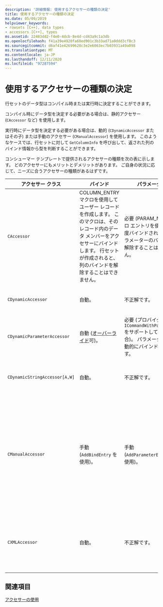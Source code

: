 ```yaml
---
description: '詳細情報: 使用するアクセサーの種類の決定'
title: 使用するアクセサーの種類の決定
ms.date: 05/09/2019
helpviewer_keywords:
- rowsets [C++], data types
- accessors [C++], types
ms.assetid: 22483dd2-f4e0-4dcb-8e4d-cd43a9c1a3db
ms.openlocfilehash: f41a39e4920fa68ed901c3b33ad71a0ddd3cf8c3
ms.sourcegitcommit: d6af41e42699628c3e2e6063ec7b03931a49a098
ms.translationtype: MT
ms.contentlocale: ja-JP
ms.lasthandoff: 12/11/2020
ms.locfileid: "97287594"
---
```

# <a name="determining-which-type-of-accessor-to-use"></a>使用するアクセサーの種類の決定

行セットのデータ型はコンパイル時または実行時に決定することができます。

コンパイル時にデータ型を決定する必要がある場合は、静的アクセサー (`CAccessor` など) を使用します。

実行時にデータ型を決定する必要がある場合は、動的 (`CDynamicAccessor` またはその子) または手動のアクセサー (`CManualAccessor`) を使用します。 このようなケースでは、行セットに対して `GetColumnInfo` を呼び出して、返された列のバインド情報から型を判断することができます。

コンシューマー テンプレートで提供されるアクセサーの種類を次の表に示します。 どのアクセサーにもメリットとデメリットがあります。 ご自身の状況に応じて、ニーズに合うアクセサーの種類があるはずです。

|アクセサー クラス|バインド|パラメーター|コメント|
|--------------------|-------------|---------------|-------------|
|`CAccessor`|COLUMN_ENTRY マクロを使用してユーザー レコードを作成します。 このマクロは、そのレコード内のデータ メンバーをアクセサーにバインドします。 行セットが作成されると、列のバインドを解除することはできません。|必要 (PARAM_MAP マクロ エントリを使用)。 一度バインドされると、パラメーターのバインドを解除することはできません。|コードが少ないため、最も高速なアクセサーです。|
|`CDynamicAccessor`|自動。|不正解です。|行セット内のデータ型がわからない場合に役立ちます。|
|`CDynamicParameterAccessor`|自動 ([オーバーライド](../../data/oledb/overriding-a-dynamic-accessor.md)可)。|必要 (プロバイダーが `ICommandWithParameters` をサポートしている場合)。 パラメーターは自動的にバインドされます。|`CDynamicAccessor` よりも低速ですが、汎用ストアド プロシージャの呼び出しに便利です。|
|`CDynamicStringAccessor[A,W]`|自動。|不正解です。|文字列データとしてデータ ストアからアクセスされるデータを取得します。|
|`CManualAccessor`|手動 (`AddBindEntry` を使用)。|手動 (`AddParameterEntry` を使用)。|高速。パラメーターと列は 1 回だけバインドされます。 使用するデータ型はユーザーが決定します (例については、 [DBVIEWER](https://github.com/Microsoft/VCSamples/tree/master/VC2010Samples/ATL/OLEDB/Consumer) サンプルを参照してください)。またはより多くのコードが必要です `CDynamicAccessor` `CAccessor` 。 OLE DB の直接呼び出しに似ています。|
|`CXMLAccessor`|自動。|不正解です。|文字列データとしてデータ ストアからアクセスされるデータを取得し、それを XML タグ付けデータとして書式設定します。|

## <a name="see-also"></a>関連項目

[アクセサーの使用](../../data/oledb/using-accessors.md)
